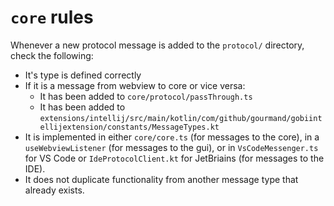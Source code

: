 # `core` rules

Whenever a new protocol message is added to the `protocol/` directory, check the following:

- It's type is defined correctly
- If it is a message from webview to core or vice versa:
  - It has been added to `core/protocol/passThrough.ts`
  - It has been added to `extensions/intellij/src/main/kotlin/com/github/gourmand/gobiintellijextension/constants/MessageTypes.kt`
- It is implemented in either `core/core.ts` (for messages to the core), in a `useWebviewListener` (for messages to the gui), or in `VsCodeMessenger.ts` for VS Code or `IdeProtocolClient.kt` for JetBriains (for messages to the IDE).
- It does not duplicate functionality from another message type that already exists.
